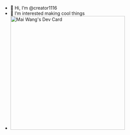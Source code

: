 - 👋 Hi, I’m @creator1116
- 👀 I’m interested making cool things
- <a href="https://app.daily.dev/dragonifr"><img src="https://api.daily.dev/devcards/v2/8yAYBQcEw4pGtrSDxC3bi.png?type=default&r=g18" width="356" alt="Mai Wang's Dev Card"/></a>

<!---
all my projects you can freely use. yes. free. and lebre.
--->
